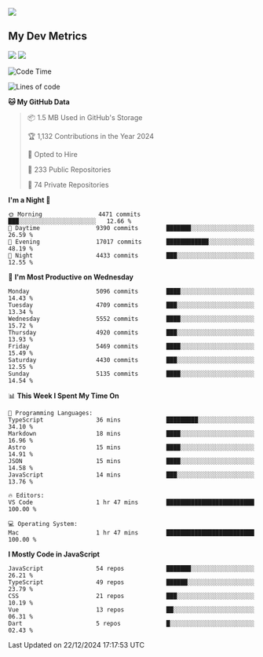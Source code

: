 [<img src="https://img.shields.io/badge/linkedin-%230077B5.svg?&style=for-the-badge&logo=linkedin&logoColor=white" />](https://www.linkedin.com/in/savepong)

<!--
[<img src="https://img.shields.io/badge/pongsiri.pisutakarathada.com-%230077B5.svg?&style=for-the-badge&color=orange" />](https://pongsiri.pisutakarathada.com)
[<img src="https://img.shields.io/badge/apps.saveworld.co-%230077B5.svg?&style=for-the-badge&color=2aa889" />](https://apps.saveworld.co)

[![savepong' github stats](https://github-readme-stats.vercel.app/api?username=savepong&show_icons=true&count_private=true&theme=gotham&hide_border=true&bg_color=00000000&text_color=768390FF)](https://pongsiri.pisutakarathada.com/posts/stats)

[![GitHub Streak](https://github-readme-streak-stats.herokuapp.com?user=savepong&theme=gotham&hide_border=true&background=00000000&dates=768390FF)](https://pongsiri.pisutakarathada.com/posts/stats)

[![Top Langs](https://github-readme-stats.vercel.app/api/top-langs/?username=savepong&layout=compact&langs_count=10&theme=gotham&hide_border=true&bg_color=00000000&text_color=768390FF)](https://pongsiri.pisutakarathada.com/posts/stats)

<!-- [![savepong's wakatime stats](https://github-readme-stats.vercel.app/api/wakatime?username=@savepong&layout=default&theme=gotham&hide_border=true&bg_color=00000000&text_color=768390FF)](https://pongsiri.pisutakarathada.com/posts/stats) -->

## My Dev Metrics

[![](https://komarev.com/ghpvc/?username=savepong&color=blue&label=Profile%20Views)](https://github.com/savepong)
[![](https://img.shields.io/github/followers/savepong?label=GitHub%20Followers)](https://github.com/savepong)

<!--START_SECTION:waka-->
![Code Time](http://img.shields.io/badge/Code%20Time-1%2C700%20hrs%2038%20mins-blue)

![Lines of code](https://img.shields.io/badge/From%20Hello%20World%20I%27ve%20Written-66.0%20million%20lines%20of%20code-blue)

**🐱 My GitHub Data** 

> 📦 1.5 MB Used in GitHub's Storage 
 > 
> 🏆 1,132 Contributions in the Year 2024
 > 
> 💼 Opted to Hire
 > 
> 📜 233 Public Repositories 
 > 
> 🔑 74 Private Repositories 
 > 
**I'm a Night 🦉** 

```text
🌞 Morning                4471 commits        ███░░░░░░░░░░░░░░░░░░░░░░   12.66 % 
🌆 Daytime                9390 commits        ███████░░░░░░░░░░░░░░░░░░   26.59 % 
🌃 Evening                17017 commits       ████████████░░░░░░░░░░░░░   48.19 % 
🌙 Night                  4433 commits        ███░░░░░░░░░░░░░░░░░░░░░░   12.55 % 
```
📅 **I'm Most Productive on Wednesday** 

```text
Monday                   5096 commits        ████░░░░░░░░░░░░░░░░░░░░░   14.43 % 
Tuesday                  4709 commits        ███░░░░░░░░░░░░░░░░░░░░░░   13.34 % 
Wednesday                5552 commits        ████░░░░░░░░░░░░░░░░░░░░░   15.72 % 
Thursday                 4920 commits        ███░░░░░░░░░░░░░░░░░░░░░░   13.93 % 
Friday                   5469 commits        ████░░░░░░░░░░░░░░░░░░░░░   15.49 % 
Saturday                 4430 commits        ███░░░░░░░░░░░░░░░░░░░░░░   12.55 % 
Sunday                   5135 commits        ████░░░░░░░░░░░░░░░░░░░░░   14.54 % 
```


📊 **This Week I Spent My Time On** 

```text
💬 Programming Languages: 
TypeScript               36 mins             █████████░░░░░░░░░░░░░░░░   34.10 % 
Markdown                 18 mins             ████░░░░░░░░░░░░░░░░░░░░░   16.96 % 
Astro                    15 mins             ████░░░░░░░░░░░░░░░░░░░░░   14.91 % 
JSON                     15 mins             ████░░░░░░░░░░░░░░░░░░░░░   14.58 % 
JavaScript               14 mins             ███░░░░░░░░░░░░░░░░░░░░░░   13.76 % 

🔥 Editors: 
VS Code                  1 hr 47 mins        █████████████████████████   100.00 % 

💻 Operating System: 
Mac                      1 hr 47 mins        █████████████████████████   100.00 % 
```

**I Mostly Code in JavaScript** 

```text
JavaScript               54 repos            ███████░░░░░░░░░░░░░░░░░░   26.21 % 
TypeScript               49 repos            ██████░░░░░░░░░░░░░░░░░░░   23.79 % 
CSS                      21 repos            ███░░░░░░░░░░░░░░░░░░░░░░   10.19 % 
Vue                      13 repos            ██░░░░░░░░░░░░░░░░░░░░░░░   06.31 % 
Dart                     5 repos             █░░░░░░░░░░░░░░░░░░░░░░░░   02.43 % 
```




 Last Updated on 22/12/2024 17:17:53 UTC
<!--END_SECTION:waka-->

<!--
**savepong/savepong** is a ✨ _special_ ✨ repository because its `README.md` (this file) appears on your GitHub profile.

Here are some ideas to get you started:

- 🔭 I’m currently working on WebComponents and TypeScript.
- 🌱 I’m currently learning ...
- 👯 I’m looking to collaborate on ...
- 🤔 I’m looking for help with ...
- 💬 Ask me about ...
- 📫 How to reach me: ...
- 😄 Pronouns: ...
- ⚡ Fun fact: ...
-->
